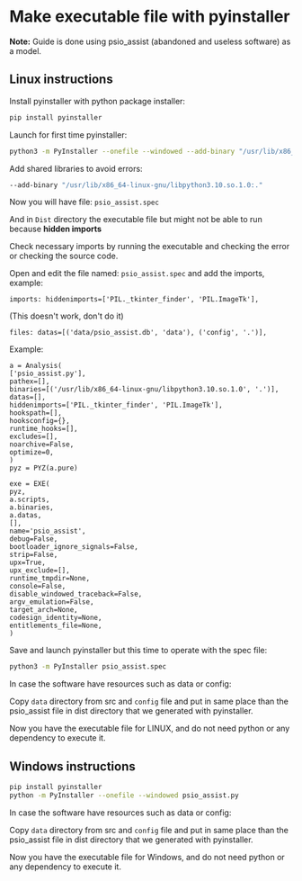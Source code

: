 # Make executable file with pyinstaller
**Note:** Guide is done using psio_assist (abandoned and useless software) as a model.


## Linux instructions

Install pyinstaller with python package installer:

```bash
pip install pyinstaller
```

Launch for first time pyinstaller:

```bash
python3 -m PyInstaller --onefile --windowed --add-binary "/usr/lib/x86_64-linux-gnu/libpython3.10.so.1.0:." psio_assist.py
```

Add shared libraries to avoid errors:

```bash
--add-binary "/usr/lib/x86_64-linux-gnu/libpython3.10.so.1.0:."
```

Now you will have file: `psio_assist.spec`

And in `Dist` directory the executable file but might not be able to run because **hidden imports**

Check necessary imports by running the executable and checking the error or checking the source code.

Open and edit the file named: `psio_assist.spec` and add the imports, example:

`imports: hiddenimports=['PIL._tkinter_finder', 'PIL.ImageTk'],`

(This doesn't work, don't do it)

`files: datas=[('data/psio_assist.db', 'data'), ('config', '.')],`

Example:

```
a = Analysis(
['psio_assist.py'],
pathex=[],
binaries=[('/usr/lib/x86_64-linux-gnu/libpython3.10.so.1.0', '.')],
datas=[],
hiddenimports=['PIL._tkinter_finder', 'PIL.ImageTk'],
hookspath=[],
hooksconfig={},
runtime_hooks=[],
excludes=[],
noarchive=False,
optimize=0,
)
pyz = PYZ(a.pure)

exe = EXE(
pyz,
a.scripts,
a.binaries,
a.datas,
[],
name='psio_assist',
debug=False,
bootloader_ignore_signals=False,
strip=False,
upx=True,
upx_exclude=[],
runtime_tmpdir=None,
console=False,
disable_windowed_traceback=False,
argv_emulation=False,
target_arch=None,
codesign_identity=None,
entitlements_file=None,
)
```

Save and launch pyinstaller but this time to operate with the spec file:

```bash
python3 -m PyInstaller psio_assist.spec
```

In case the software have resources such as data or config:

Copy `data` directory from src and `config` file and put in same place than the psio_assist file in dist directory that we generated with pyinstaller.

Now you have the executable file for LINUX, and do not need python or any dependency to execute it.


## Windows instructions

```bash
pip install pyinstaller
python -m PyInstaller --onefile --windowed psio_assist.py
```

In case the software have resources such as data or config:

Copy `data` directory from src and `config` file and put in same place than the psio_assist file in dist directory that we generated with pyinstaller.

Now you have the executable file for Windows, and do not need python or any dependency to execute it.

